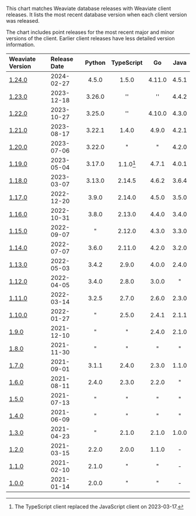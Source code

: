 This chart matches Weaviate database releases with Weaviate client releases. It
lists the most recent database version when each client version was released.

The chart includes point releases for the most recent major and minor versions
of the client. Earlier client releases have less detailed version information.


|Weaviate Version|Release Date|Python|TypeScript|Go|Java|
|:-|:-|:-:|:-:|:-:|:-:|
| [1.24.0](https://github.com/weaviate/weaviate/releases/tag/v1.24.0) | 2024-02-27 | 4.5.0 | 1.5.0 | 4.11.0 | 4.5.1 |
| [1.23.0](https://github.com/weaviate/weaviate/releases/tag/v1.23.0) | 2023-12-18 | 3.26.0 | '' | '' |4.4.2 |
| [1.22.0](https://github.com/weaviate/weaviate/releases/tag/v1.22.0) | 2023-10-27 | 3.25.0 | '' | 4.10.0 | 4.3.0 |
| [1.21.0](https://github.com/weaviate/weaviate/releases/tag/v1.21.0) | 2023-08-17 | 3.22.1 |1.4.0 | 4.9.0 | 4.2.1 |
| [1.20.0](https://github.com/weaviate/weaviate/releases/tag/v1.20.0) | 2023-07-06 | 3.22.0 | " | " | 4.2.0 |
| [1.19.0](https://github.com/weaviate/weaviate/releases/tag/v1.19.0) | 2023-05-04 | 3.17.0 | 1.1.0[^1] | 4.7.1 | 4.0.1 |
| [1.18.0](https://github.com/weaviate/weaviate/releases/tag/v1.18.0) | 2023-03-07 | 3.13.0 | 2.14.5 | 4.6.2 | 3.6.4 |
| [1.17.0](https://github.com/weaviate/weaviate/releases/tag/v1.17.0) | 2022-12-20 | 3.9.0 | 2.14.0 | 4.5.0 | 3.5.0 |
| [1.16.0](https://github.com/weaviate/weaviate/releases/tag/v1.16.0) | 2022-10-31 | 3.8.0 | 2.13.0 | 4.4.0 | 3.4.0 |
| [1.15.0](https://github.com/weaviate/weaviate/releases/tag/v1.15.0) | 2022-09-07 | " | 2.12.0 | 4.3.0 | 3.3.0 |
| [1.14.0](https://github.com/weaviate/weaviate/releases/tag/v1.14.0) | 2022-07-07 | 3.6.0 | 2.11.0 | 4.2.0 | 3.2.0 |
| [1.13.0](https://github.com/weaviate/weaviate/releases/tag/v1.13.0) | 2022-05-03 | 3.4.2 | 2.9.0 | 4.0.0 | 2.4.0 |
| [1.12.0](https://github.com/weaviate/weaviate/releases/tag/v1.12.0) | 2022-04-05 | 3.4.0 | 2.8.0 | 3.0.0 | " |
| [1.11.0](https://github.com/weaviate/weaviate/releases/tag/v1.11.0) | 2022-03-14 | 3.2.5 | 2.7.0 | 2.6.0 | 2.3.0 |
| [1.10.0](https://github.com/weaviate/weaviate/releases/tag/v1.10.0) | 2022-01-27 | " | 2.5.0 | 2.4.1 | 2.1.1 |
| [1.9.0](https://github.com/weaviate/weaviate/releases/tag/v1.9.0) | 2021-12-10 | " | " | 2.4.0 | 2.1.0 |
| [1.8.0](https://github.com/weaviate/weaviate/releases/tag/v1.8.0) | 2021-11-30 | " | " | " | " |
| [1.7.0](https://github.com/weaviate/weaviate/releases/tag/v1.7.0) | 2021-09-01 | 3.1.1 | 2.4.0 | 2.3.0 | 1.1.0 |
| [1.6.0](https://github.com/weaviate/weaviate/releases/tag/v1.6.0) | 2021-08-11 | 2.4.0 | 2.3.0 | 2.2.0 | " |
| [1.5.0](https://github.com/weaviate/weaviate/releases/tag/v1.5.0) | 2021-07-13 | " | " | " | " |
| [1.4.0](https://github.com/weaviate/weaviate/releases/tag/v1.4.0) | 2021-06-09 | " | " | " | " |
| [1.3.0](https://github.com/weaviate/weaviate/releases/tag/v1.3.0) | 2021-04-23 | " | 2.1.0 | 2.1.0 | 1.0.0 |
| [1.2.0](https://github.com/weaviate/weaviate/releases/tag/v1.2.0) | 2021-03-15 | 2.2.0 | 2.0.0 | 1.1.0 | - |
| [1.1.0](https://github.com/weaviate/weaviate/releases/tag/v1.1.0) | 2021-02-10 | 2.1.0 | " | " | - |
| [1.0.0](https://github.com/weaviate/weaviate/releases/tag/v1.0.0) | 2021-01-14 | 2.0.0 | " | " | - |

[^1]: The TypeScript client replaced the JavaScript client on 2023-03-17.
